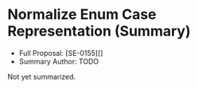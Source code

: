 # Normalize Enum Case Representation (Summary)

* Full Proposal: [SE-0155][]
* Summary Author: TODO

Not yet summarized.
